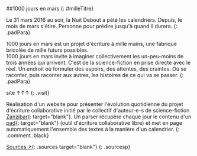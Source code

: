[Zanzibar]: http://zanzibar.zone/
    "Site du collectif Zanzibar"
[pad]: https://strasbourg.nuitdebout.fr/pad/p/1000joursenmars
[sourcesGitHub]: https://github.com/Axolotle/1000joursenmars
    "Sources sur GitHub"

<div markdown=1 class="col-left">

##1000 jours en mars {: #milleTitre}

Le 31 mars 2016 au soir, la Nuit Debout a pété les calendriers. Depuis, le mois de mars s'étire. Personne pour prédire jusqu'à quand il durera.
{: .padPara}  

1000 jours en mars est un projet d'écriture à mille mains, une fabrique bricolée de mille futurs possibles.  
1000 jours en mars invite à imaginer collectivement les un-peu-moins de trois années qui arrivent. C'est de la science-fiction en prise directe avec le réel. Un endroit où formuler des espoirs, des attentes, des craintes. Où se raconter, puis raconter aux autres, les histoires de ce qui va se passer.
{: .padPara}

</div>

<div markdown=1 class="col-right">

site ↑↑↑
{: .visit}

Réalisation d'un website pour présenter l'évolution quotidienne du projet d'écriture collaborative initié par le collectif d'auteur-e-s de science-fiction [Zanzibar][]{: target="blank"}. Un parser récupère chaque jour le contenu d'un [pad][]{: target="blank"} (outil d'écriture collaborative libre) et met en page automatiquement l'ensemble des textes à la manière d'un calendrier.
{: .comment .black}

[Sources <span class="sym">↗</span>][sourcesGitHub]{: .sources target="blank"}
{: .sourcesp}

</div>
